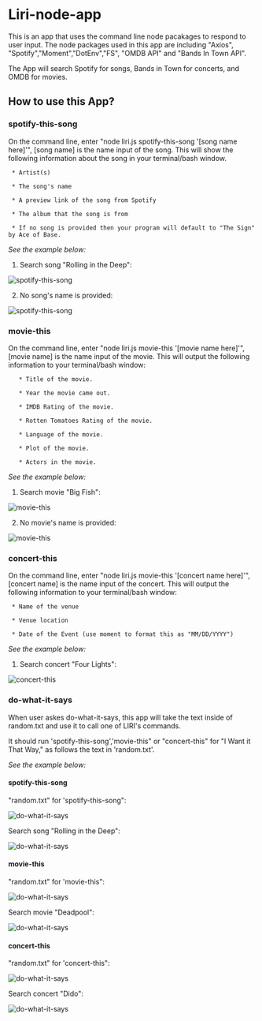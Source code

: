 # Liri-node-app

This is an app that uses the command line node pacakages to respond to user input. The node packages used in this app are including "Axios", "Spotify","Moment","DotEnv","FS", "OMDB API" and "Bands In Town API". 

The App will search Spotify for songs, Bands in Town for concerts, and OMDB for movies. 

## How to use this App?

### spotify-this-song

On the command line, enter "node liri.js spotify-this-song '[song name here]'", [song name] is the name input of the song. This will show the following information about the song in your terminal/bash window. 

     * Artist(s)
     
     * The song's name

     * A preview link of the song from Spotify

     * The album that the song is from

     * If no song is provided then your program will default to "The Sign" by Ace of Base.

*See the example below:*

1. Search song "Rolling in the Deep":

![spotify-this-song](/images/spotify-this-song1.PNG)

2. No song's name is provided:

![spotify-this-song](/images/spotify-this-song2.PNG)

### movie-this

On the command line, enter "node liri.js movie-this '[movie name here]'", [movie name] is the name input of the movie. This will output the following information to your terminal/bash window:

       * Title of the movie.

       * Year the movie came out.

       * IMDB Rating of the movie.

       * Rotten Tomatoes Rating of the movie.

       * Language of the movie.

       * Plot of the movie.

       * Actors in the movie.

*See the example below:*

1. Search movie "Big Fish":

![movie-this](/images/movie-this1.PNG)

2. No movie's name is provided:

![movie-this](/images/movie-this2.PNG)


### concert-this

On the command line, enter "node liri.js movie-this '[concert name here]'", [concert name] is the name input of the concert. This will output the following information to your terminal/bash window:

     * Name of the venue

     * Venue location

     * Date of the Event (use moment to format this as "MM/DD/YYYY")

*See the example below:*

1. Search concert "Four Lights":

![concert-this](/images/concert-this1.PNG)

### do-what-it-says

When user askes do-what-it-says, this app will take the text inside of random.txt and use it to call one of LIRI's commands.

It should run 'spotify-this-song','movie-this" or "concert-this" for "I Want it That Way," as follows the text in 'random.txt'. 

*See the example below:*

#### spotify-this-song

"random.txt" for 'spotify-this-song":

![do-what-it-says](/images/random-spotify-this-song.PNG)

Search song "Rolling in the Deep":

![do-what-it-says](/images/do-what-it-says-spotify-this-song.PNG)


#### movie-this

"random.txt" for 'movie-this":

![do-what-it-says](/images/random-movie-this.PNG)

Search movie "Deadpool":

![do-what-it-says](/images/do-what-it-says-movie-this.PNG)


#### concert-this

"random.txt" for 'concert-this":

![do-what-it-says](/images/random-concert-this.PNG)

Search concert "Dido":

![do-what-it-says](/images/do-what-it-says-concert-this.PNG)
